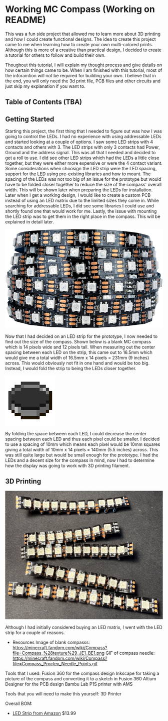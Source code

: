 # Working MC Compass (Working on README)
This was a fun side project that allowed me to learn more about 3D printing and how I could create functional designs. The idea to create this project came to me when learning how to create your own multi-colored prints. 
Although this is more of a creative than practical design, I decided to create a tutorial for others to follow and build their own. 

Thoughout this tutorial, I will explain my thought process and give details on how certain things came to be. When I am finished with this tutorial, most of the inforamtion will not be required for building your own. 
I believe that in the end, you will only need the 3d print file, PCB files and other circuits and just skip my explanation if you want to.

## Table of Contents (TBA)

## Getting Started
Starting this project, the first thing that I needed to figure out was how I was going to control the LEDs. I had no experience with using addressable LEDs and started looking at a couple of options. I saw some LED strips with 4 contacts and others with 3. The LED strips with only 3 contacts had Power, Ground and the address signal. 
This was all that I needed and decided to get a roll to use. I did see other LED strips which had the LEDs a little close together, but they were either more expensive or were the 4 contact variant. Some considerations when choosign the LED strip were the LED spacing, support for the LED using pre-existing libraries and how to mount.
The spacing of the LEDs was not too big of an issue for the prototype but would have to be folded closer together to reduce the size of the compass' overall width. This will be shown later when preparing the LEDs for installation. 
Later when I get a working design, I would like to create a custom PCB instead of using an LED matrix due to the limited sizes they come in. 
While searching for addressable LEDs, I did see some libraries I could use and shortly found one that would work for me. Lastly, the issue with mounting the LED strip was to get them in the right place in the compass. This will be explained in detail later.

![LED Strip](/Images/LED_Strip_Amazon.jpg)

Now that I had decided on an LED strip for the prototype, I now needed to find out the size of the compass. Shown below is a blank MC compass which is 14 pixels wide and 12 pixels tall. 
When measuring out the center spacing between each LED on the strip, this came out to 16.5mm which would give me a total width of 16.5mm x 14 pixels = 231mm (9 inches) across. This would obviously not fit in one hand and would be too big. Instead, I would fold the strip to being the LEDs closer together. 

![Blank Minecraft Compass](/Images/Minecraft_Compass_Blank.jpg)

By folding the space between each LED, I could decrease the center spacing between each LED and thus each pixel could be smaller. I decided to use a spacing of 10mm which means each pixel would be 10mm squares giving a total width of 10mm x 14 pixels = 140mm (5.5 inches) across. 
This was still quite large but would be small enough for the prototype. I had the LEDs and a decent size for the compass in mind, now I had to determine how the display was going to work with 3D printing filament.

## 3D Printing


![LED Strip Folded Close Together](/Images/LED_Strip_Folded_Together.jpg)

Although I had initially considered buying an LED matrix, I went with the LED strip for a couple of reasons. 




- Resources
 Image of blank compasss: https://minecraft.fandom.com/wiki/Compass?file=Compass_%28texture%29_JE1_BE1.png
 GIF of compass needle: https://minecraft.fandom.com/wiki/Compass?file=Compass_Proctex_Needle_Points.gif
 

Tools that I used: 
 Fusion 360 for the compass design
 Inkscape for taking a picture of the compass and converting it to a sketch in Fusion 360
 Altium Designer for the PCB design
 Bambu Lab P1S printer with AMS

Tools that you will need to make this yourself: 
 3D Printer
 
 Overall BOM:
 - [LED Strip from Amazon](https://a.co/d/37Ocjif) $13.99